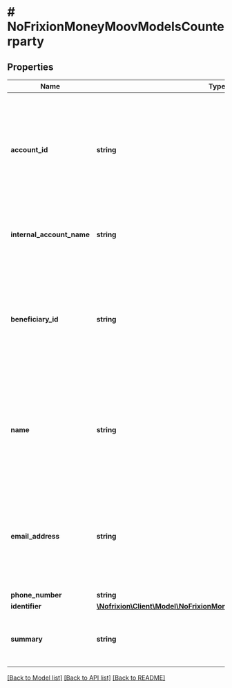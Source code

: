 # # NoFrixionMoneyMoovModelsCounterparty

## Properties

Name | Type | Description | Notes
------------ | ------------- | ------------- | -------------
**account_id** | **string** | An optional ID of an internal account the counterparty is associated with. If set  it will take precedence over any other destination details set for the counterparty. | [optional]
**internal_account_name** | **string** | If the counterparty is an internal account, this is the name of the account. | [optional]
**beneficiary_id** | **string** | Optional ID of a Beneficiary to use for the counterparty destination. If set  it will take precedence over any other destination details, except for AccountID,  set for the counterparty. | [optional]
**name** | **string** | The name of the counterparty. For a person this should be their full name. For a   company this should be their registered or trading name. | [optional]
**email_address** | **string** | An email address for the counterparty. Optional to set and depending on the payment  network does not always get set for pay ins. | [optional]
**phone_number** | **string** |  | [optional]
**identifier** | [**\Nofrixion\Client\Model\NoFrixionMoneyMoovModelsAccountIdentifier**](NoFrixionMoneyMoovModelsAccountIdentifier.md) |  | [optional]
**summary** | **string** | Gets a convenient summary representation of the counterparty. | [optional] [readonly]

[[Back to Model list]](../../README.md#models) [[Back to API list]](../../README.md#endpoints) [[Back to README]](../../README.md)
